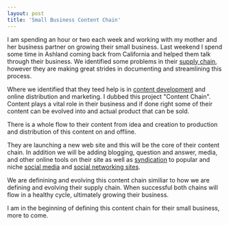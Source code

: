 ```yaml
---
layout: post
title: 'Small Business Content Chain'
---
```

I am spending an hour or two each week and working with my mother and her business partner on growing their small business. Last weekend I spend some time in Ashland coming back from California and helped them talk through their business. We identified some problems in their <a class="zem_slink" title="Supply chain" rel="wikipedia" href="http://en.wikipedia.org/wiki/Supply_chain">supply chain</a>, however they are making great strides in documenting and streamlining this process.<p></p>
Where we identified that they teed help is in <a class="zem_slink" title="Content development (web)" rel="wikipedia" href="http://en.wikipedia.org/wiki/Content_development_%28web%29">content development</a> and online distribution and marketing. I dubbed this project "Content Chain". Content plays a vital role in their business and if done right some of their content can be evolved into and actual product that can be sold.<p></p>
There is a whole flow to their content from idea and creation to production and distribution of this content on and offline.<p></p>
They are launching a new web site and this will be the core of their content chain. In addition we will be adding blogging, question and answer, media, and other online tools on their site as well as <a class="zem_slink" title="Broadcast syndication" rel="wikipedia" href="http://en.wikipedia.org/wiki/Broadcast_syndication">syndication</a> to popular and niche <a class="zem_slink" title="Social media" rel="wikinvest" href="http://www.wikinvest.com/concept/Social_media">social media</a> and <a class="zem_slink" title="Social network service" rel="wikipedia" href="http://en.wikipedia.org/wiki/Social_network_service">social networking sites</a>.<p></p>
We are definining and evolving this content chain similiar to how we are defining and evolving their supply chain. When successful both chains will flow in a healthy cycle, ultimately growing their business.<p></p>
I am in the beginning of defining this content chain for their small business, more to come.

